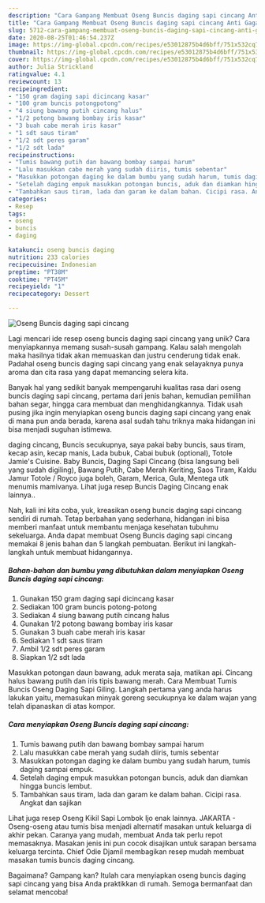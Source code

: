 ```yaml
---
description: "Cara Gampang Membuat Oseng Buncis daging sapi cincang Anti Gagal"
title: "Cara Gampang Membuat Oseng Buncis daging sapi cincang Anti Gagal"
slug: 5712-cara-gampang-membuat-oseng-buncis-daging-sapi-cincang-anti-gagal
date: 2020-08-25T01:46:54.237Z
image: https://img-global.cpcdn.com/recipes/e53012875b4d6bff/751x532cq70/oseng-buncis-daging-sapi-cincang-foto-resep-utama.jpg
thumbnail: https://img-global.cpcdn.com/recipes/e53012875b4d6bff/751x532cq70/oseng-buncis-daging-sapi-cincang-foto-resep-utama.jpg
cover: https://img-global.cpcdn.com/recipes/e53012875b4d6bff/751x532cq70/oseng-buncis-daging-sapi-cincang-foto-resep-utama.jpg
author: Julia Strickland
ratingvalue: 4.1
reviewcount: 13
recipeingredient:
- "150 gram daging sapi dicincang kasar"
- "100 gram buncis potongpotong"
- "4 siung bawang putih cincang halus"
- "1/2 potong bawang bombay iris kasar"
- "3 buah cabe merah iris kasar"
- "1 sdt saus tiram"
- "1/2 sdt peres garam"
- "1/2 sdt lada"
recipeinstructions:
- "Tumis bawang putih dan bawang bombay sampai harum"
- "Lalu masukkan cabe merah yang sudah diiris, tumis sebentar"
- "Masukkan potongan daging ke dalam bumbu yang sudah harum, tumis daging sampai empuk."
- "Setelah daging empuk masukkan potongan buncis, aduk dan diamkan hingga buncis lembut."
- "Tambahkan saus tiram, lada dan garam ke dalam bahan. Cicipi rasa. Angkat dan sajikan"
categories:
- Resep
tags:
- oseng
- buncis
- daging

katakunci: oseng buncis daging 
nutrition: 233 calories
recipecuisine: Indonesian
preptime: "PT38M"
cooktime: "PT45M"
recipeyield: "1"
recipecategory: Dessert

---
```



![Oseng Buncis daging sapi cincang](https://img-global.cpcdn.com/recipes/e53012875b4d6bff/751x532cq70/oseng-buncis-daging-sapi-cincang-foto-resep-utama.jpg)

Lagi mencari ide resep oseng buncis daging sapi cincang yang unik? Cara menyiapkannya memang susah-susah gampang. Kalau salah mengolah maka hasilnya tidak akan memuaskan dan justru cenderung tidak enak. Padahal oseng buncis daging sapi cincang yang enak selayaknya punya aroma dan cita rasa yang dapat memancing selera kita.

Banyak hal yang sedikit banyak mempengaruhi kualitas rasa dari oseng buncis daging sapi cincang, pertama dari jenis bahan, kemudian pemilihan bahan segar, hingga cara membuat dan menghidangkannya. Tidak usah pusing jika ingin menyiapkan oseng buncis daging sapi cincang yang enak di mana pun anda berada, karena asal sudah tahu triknya maka hidangan ini bisa menjadi suguhan istimewa.

daging cincang, Buncis secukupnya, saya pakai baby buncis, saus tiram, kecap asin, kecap manis, Lada bubuk, Cabai bubuk (optional), Totole Jamie&#39;s Cuisine. Baby Buncis, Daging Sapi Cincang (bisa langsung beli yang sudah digiling), Bawang Putih, Cabe Merah Keriting, Saos Tiram, Kaldu Jamur Totole / Royco juga boleh, Garam, Merica, Gula, Mentega utk menumis mamivanya. Lihat juga resep Buncis Daging Cincang enak lainnya..


Nah, kali ini kita coba, yuk, kreasikan oseng buncis daging sapi cincang sendiri di rumah. Tetap berbahan yang sederhana, hidangan ini bisa memberi manfaat untuk membantu menjaga kesehatan tubuhmu sekeluarga. Anda dapat membuat Oseng Buncis daging sapi cincang memakai 8 jenis bahan dan 5 langkah pembuatan. Berikut ini langkah-langkah untuk membuat hidangannya.

<!--inarticleads1-->

##### Bahan-bahan dan bumbu yang dibutuhkan dalam menyiapkan Oseng Buncis daging sapi cincang:

1. Gunakan 150 gram daging sapi dicincang kasar
1. Sediakan 100 gram buncis potong-potong
1. Sediakan 4 siung bawang putih cincang halus
1. Gunakan 1/2 potong bawang bombay iris kasar
1. Gunakan 3 buah cabe merah iris kasar
1. Sediakan 1 sdt saus tiram
1. Ambil 1/2 sdt peres garam
1. Siapkan 1/2 sdt lada


Masukkan potongan daun bawang, aduk merata saja, matikan api. Cincang halus bawang putih dan iris tipis bawang merah. Cara Membuat Tumis Buncis Oseng Daging Sapi Giling. Langkah pertama yang anda harus lakukan yaitu, memasukan minyak goreng secukupnya ke dalam wajan yang telah dipanaskan di atas kompor. 

<!--inarticleads2-->

##### Cara menyiapkan Oseng Buncis daging sapi cincang:

1. Tumis bawang putih dan bawang bombay sampai harum
1. Lalu masukkan cabe merah yang sudah diiris, tumis sebentar
1. Masukkan potongan daging ke dalam bumbu yang sudah harum, tumis daging sampai empuk.
1. Setelah daging empuk masukkan potongan buncis, aduk dan diamkan hingga buncis lembut.
1. Tambahkan saus tiram, lada dan garam ke dalam bahan. Cicipi rasa. Angkat dan sajikan


Lihat juga resep Oseng Kikil Sapi Lombok Ijo enak lainnya. JAKARTA - Oseng-oseng atau tumis bisa menjadi alternatif masakan untuk keluarga di akhir pekan. Caranya yang mudah, membuat Anda tak perlu repot memasaknya. Masakan jenis ini pun cocok disajikan untuk sarapan bersama keluarga tercinta. Chief Odie Djamil membagikan resep mudah membuat masakan tumis buncis daging cincang. 

Bagaimana? Gampang kan? Itulah cara menyiapkan oseng buncis daging sapi cincang yang bisa Anda praktikkan di rumah. Semoga bermanfaat dan selamat mencoba!
